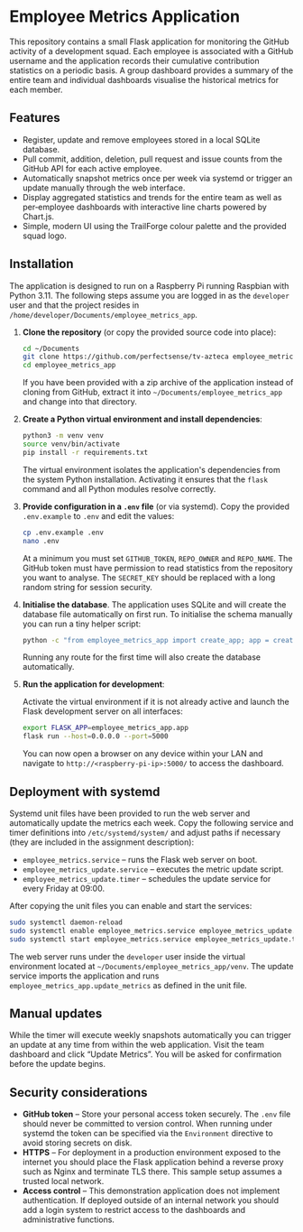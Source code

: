 # Employee Metrics Application

This repository contains a small Flask application for monitoring the
GitHub activity of a development squad.  Each employee is associated
with a GitHub username and the application records their cumulative
contribution statistics on a periodic basis.  A group dashboard
provides a summary of the entire team and individual dashboards
visualise the historical metrics for each member.

## Features

- Register, update and remove employees stored in a local SQLite database.
- Pull commit, addition, deletion, pull request and issue counts from the
  GitHub API for each active employee.
- Automatically snapshot metrics once per week via systemd or trigger an
  update manually through the web interface.
- Display aggregated statistics and trends for the entire team as well
  as per‑employee dashboards with interactive line charts powered by
  Chart.js.
- Simple, modern UI using the TrailForge colour palette and the
  provided squad logo.

## Installation

The application is designed to run on a Raspberry Pi running
Raspbian with Python 3.11.  The following steps assume you are
logged in as the `developer` user and that the project resides in
`/home/developer/Documents/employee_metrics_app`.

1. **Clone the repository** (or copy the provided source code into
   place):

   ```sh
   cd ~/Documents
   git clone https://github.com/perfectsense/tv-azteca employee_metrics_app
   cd employee_metrics_app
   ```

   If you have been provided with a zip archive of the application
   instead of cloning from GitHub, extract it into
   `~/Documents/employee_metrics_app` and change into that directory.

2. **Create a Python virtual environment and install dependencies**:

   ```sh
   python3 -m venv venv
   source venv/bin/activate
   pip install -r requirements.txt
   ```

   The virtual environment isolates the application's dependencies
   from the system Python installation.  Activating it ensures that
   the `flask` command and all Python modules resolve correctly.

3. **Provide configuration in a `.env` file** (or via systemd).
   Copy the provided `.env.example` to `.env` and edit the values:

   ```sh
   cp .env.example .env
   nano .env
   ```

   At a minimum you must set `GITHUB_TOKEN`, `REPO_OWNER` and
   `REPO_NAME`.  The GitHub token must have permission to read
   statistics from the repository you want to analyse.  The
   `SECRET_KEY` should be replaced with a long random string for
   session security.

4. **Initialise the database**.  The application uses SQLite and
   will create the database file automatically on first run.  To
   initialise the schema manually you can run a tiny helper script:

   ```sh
   python -c "from employee_metrics_app import create_app; app = create_app(); print('Database initialised.')"
   ```

   Running any route for the first time will also create the database
   automatically.

5. **Run the application for development**:

   Activate the virtual environment if it is not already active and
   launch the Flask development server on all interfaces:

   ```sh
   export FLASK_APP=employee_metrics_app.app
   flask run --host=0.0.0.0 --port=5000
   ```

   You can now open a browser on any device within your LAN and
   navigate to `http://<raspberry-pi-ip>:5000/` to access the
   dashboard.

## Deployment with systemd

Systemd unit files have been provided to run the web server and
automatically update the metrics each week.  Copy the following
service and timer definitions into `/etc/systemd/system/` and adjust
paths if necessary (they are included in the assignment description):

- `employee_metrics.service` – runs the Flask web server on boot.
- `employee_metrics_update.service` – executes the metric update script.
- `employee_metrics_update.timer` – schedules the update service for
  every Friday at 09:00.

After copying the unit files you can enable and start the services:

```sh
sudo systemctl daemon-reload
sudo systemctl enable employee_metrics.service employee_metrics_update.timer
sudo systemctl start employee_metrics.service employee_metrics_update.timer
```

The web server runs under the `developer` user inside the virtual
environment located at `~/Documents/employee_metrics_app/venv`.  The
update service imports the application and runs
`employee_metrics_app.update_metrics` as defined in the unit file.

## Manual updates

While the timer will execute weekly snapshots automatically you can
trigger an update at any time from within the web application.  Visit
the team dashboard and click “Update Metrics”.  You will be asked
for confirmation before the update begins.

## Security considerations

- **GitHub token** – Store your personal access token securely.  The
  `.env` file should never be committed to version control.  When
  running under systemd the token can be specified via the
  `Environment` directive to avoid storing secrets on disk.
- **HTTPS** – For deployment in a production environment exposed to the
  internet you should place the Flask application behind a reverse
  proxy such as Nginx and terminate TLS there.  This sample setup
  assumes a trusted local network.
- **Access control** – This demonstration application does not
  implement authentication.  If deployed outside of an internal
  network you should add a login system to restrict access to the
  dashboards and administrative functions.